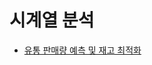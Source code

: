 # 시계열 분석
- [유통 판매량 예측 및 재고 최적화](https://github.com/hon3538/AI/tree/main/KT_AIVLE/%EC%9C%A0%ED%86%B5_%ED%8C%90%EB%A7%A4%EB%9F%89_%EC%98%88%EC%B8%A1_%EB%B0%8F_%EC%9E%AC%EA%B3%A0_%EC%B5%9C%EC%A0%81%ED%99%94)
